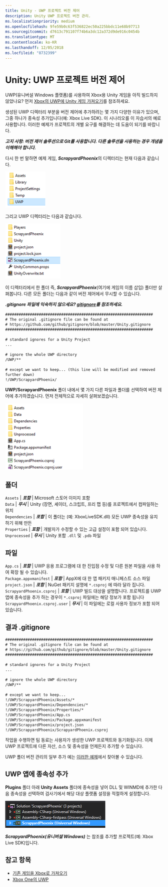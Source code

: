 ```yaml
---
title: Unity - UWP 프로젝트 버전 제어
description: Unity UWP 프로젝트 버전 관리.
ms.localizationpriority: medium
ms.openlocfilehash: 9fe59b0c63f536822ec50a225bbdc11e68b97713
ms.sourcegitcommit: d7613c791107f74b6a3dc12a372d9de916c0454b
ms.translationtype: MT
ms.contentlocale: ko-KR
ms.lasthandoff: 12/05/2018
ms.locfileid: "8732399"
---
```

# <a name="unity-version-control-your-uwp-project"></a>Unity: UWP 프로젝트 버전 제어

UWP(유니버설 Windows 플랫폼)를 사용하여 Xbox용 Unity 게임을 아직 빌드하지 않았나요?  먼저 [Xbox의 UWP에 Unity 게임 가져오기](development-lanes-unity.md)를 참조하세요.

생성된 UWP 디렉터리 부분을 버전 제어에 추가하려는 몇 가지 다양한 이유가 있으며, 그중 하나가 종속성 추가입니다(예: Xbox Live SDK).  이 시나리오를 이 자습서의 예로 사용합니다. 이러한 예제가 프로젝트의 개별 요구를 해결하는 데 도움이 되기를 바랍니다.

***고지 사항: 버전 제어 솔루션으로 Git를 사용합니다.  다른 솔루션을 사용하는 경우 개념을 이해해야 합니다.***

다시 한 번 말하면 예제 게임, ***ScrapyardPhoenix***의 디렉터리는 현재 다음과 같습니다.

![빌드 대상 폴더](images/build-destination.png)

그리고 UWP 디렉터리는 다음과 같습니다.

![UWP VS 솔루션](images/uwp-vs-solution.png)

이 디렉터리에서 한 폴더 즉, ***ScrapyardPhoenix***(여기에 게임의 이름 삽입) 폴더만 살펴봅니다.  다른 모든 폴더는 다음과 같이 버전 제어에서 무시할 수 있습니다.

***.gitignore 파일에 익숙하지 않으세요?  [gitignore](https://git-scm.com/docs/gitignore)를 참조하세요.***

    ##################################################################
    # The original .gitignore file can be found at
    # https://github.com/github/gitignore/blob/master/Unity.gitignore
    ##################################################################

    # standard ignores for a Unity Project
    ...

    # ignore the whole UWP directory
    /UWP/**

    # except we want to keep... (this line will be modified and removed further down)
    !/UWP/ScrapyardPhoenix/

**UWP/ScrapyardPhoenix** 폴더 내에서 몇 가지 다른 파일과 폴더를 선택하여 버전 제어에 추가하겠습니다.  먼저 전체적으로 자세히 살펴보겠습니다.

![UWP 빌드 디렉터리](images/uwp-build-directory.png)  

## <a name="folders"></a>폴더  

`Assets` | ***포함*** | Microsoft 스토어 이미지 포함  
`Data`   | ***무시*** | Unity (장면, 셰이더, 스크립트, 프리 팹 등)를 프로젝트에서 컴파일하는 위치  
`Dependencies` | ***포함*** | 이 폴더는 (예: XboxLiveSDK.dll) 모든 UWP 종속성을 유지 하기 위해 만든  
`Properties` | ***포함*** | 개발자가 수정할 수 있는 고급 설정이 포함 되어 있습니다.  
`Unprocessed` | ***무시*** | Unity 포함 `.dll` 및 `.pdb` 파일  

## <a name="files"></a>파일  

`App.cs` | ***포함*** | UWP 응용 프로그램에 대 한 진입점 수정 및 다른 원본 파일을 사용 하 여 확장 될 수 있습니다.  
`Package.appxmanifest` | ***포함*** | AppX에 대 한 앱 패키지 매니페스트 소스 파일  
`project.json` | ***포함*** | NuGet 패키지 설명에 `*.csproj` 에 따라 달라 집니다.  
`ScrapyardPhoenix.csproj` | ***포함*** | UWP 빌드 대상을 설명합니다. 프로젝트를 UWP 앱에 종속성을 추가 하는 경우이 `*.csproj` 파일에는 해당 정보가 포함 됩니다  
`ScrapyardPhoenix.csproj.user` | ***무시*** | 이 파일에는 로컬 사용자 정보가 포함 되어 있습니다.

## <a name="resulting-gitignore"></a>결과 .gitignore

    ##################################################################
    # The original .gitignore file can be found at
    # https://github.com/github/gitignore/blob/master/Unity.gitignore
    ##################################################################

    # standard ignores for a Unity Project
    ...

    # ignore the whole UWP directory
    /UWP/**

    # except we want to keep...
    !/UWP/ScrapyardPhoenix/Assets/*
    !/UWP/ScrapyardPhoenix/Dependencies/*
    !/UWP/ScrapyardPhoenix/Properties/*
    !/UWP/ScrapyardPhoenix/App.cs
    !/UWP/ScrapyardPhoenix/Package.appxmanifest
    !/UWP/ScrapyardPhoenix/project.json
    !/UWP/ScrapyardPhoenix/ScrapyardPhoenix.csproj

작업을 수행하면 팀 동료는 사용자가 생성한 UWP 프로젝트와 동기화됩니다. 이제 UWP 프로젝트에 다른 자산, 소스 및 종속성을 언제든지 추가할 수 있습니다.

UWP 폴더 버전 관리의 일부 추가 예는 [이러한 예제](https://bitbucket.org/Unity-Technologies/windowsstoreappssamples/overview)에서 찾아볼 수 있습니다.

## <a name="adding-dependencies-to-your-uwp-app"></a>UWP 앱에 종속성 추가

**Plugins** 폴더 아래 **Unity Assets** 폴더에 종속성을 넣어 DLL 및 WINMD에 추가한 다음 종속성을 선택하여 검사기에서 해당 대상 플랫폼 설정을 적절하게 설정합니다.

![UWP 솔루션](images/uwp-solution.PNG)

***ScrapyardPhoenix(유니버설 Windows)*** 는 참조를 추가할 프로젝트(예: Xbox Live SDK)입니다.

## <a name="see-also"></a>참고 항목
- [기존 게임을 Xbox로 가져오기](development-lanes-landing.md)
- [Xbox One의 UWP](index.md)
